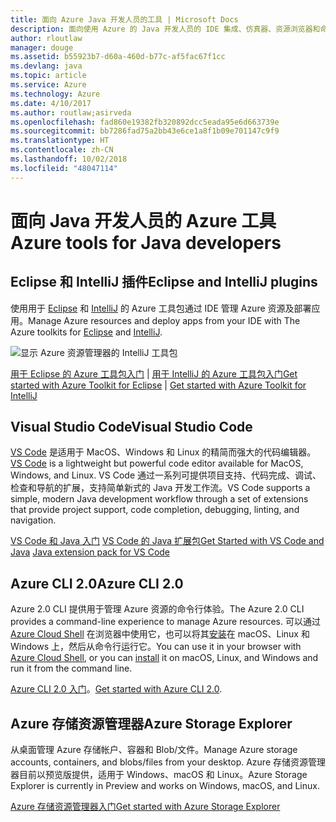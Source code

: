 ```yaml
---
title: 面向 Azure Java 开发人员的工具 | Microsoft Docs
description: 面向使用 Azure 的 Java 开发人员的 IDE 集成、仿真器、资源浏览器和命令行接口。
author: rloutlaw
manager: douge
ms.assetid: b55923b7-d60a-460d-b77c-af5fac67f1cc
ms.devlang: java
ms.topic: article
ms.service: Azure
ms.technology: Azure
ms.date: 4/10/2017
ms.author: routlaw;asirveda
ms.openlocfilehash: fad860e19382fb320892dcc5eada95e6d663739e
ms.sourcegitcommit: bb7286fad75a2bb43e6ce1a8f1b09e701147c9f9
ms.translationtype: HT
ms.contentlocale: zh-CN
ms.lasthandoff: 10/02/2018
ms.locfileid: "48047114"
---
```

# <a name="azure-tools-for-java-developers"></a><span data-ttu-id="5bf73-103">面向 Java 开发人员的 Azure 工具</span><span class="sxs-lookup"><span data-stu-id="5bf73-103">Azure tools for Java developers</span></span>

## <a name="eclipse-and-intellij-plugins"></a><span data-ttu-id="5bf73-104">Eclipse 和 IntelliJ 插件</span><span class="sxs-lookup"><span data-stu-id="5bf73-104">Eclipse and IntelliJ plugins</span></span>

<span data-ttu-id="5bf73-105">使用用于 [Eclipse](eclipse/azure-toolkit-for-eclipse.md) 和 [IntelliJ](intellij/azure-toolkit-for-intellij.md) 的 Azure 工具包通过 IDE 管理 Azure 资源及部署应用。</span><span class="sxs-lookup"><span data-stu-id="5bf73-105">Manage Azure resources and deploy apps from your IDE with The Azure toolkits for [Eclipse](eclipse/azure-toolkit-for-eclipse.md) and [IntelliJ](intellij/azure-toolkit-for-intellij.md).</span></span>   

![显示 Azure 资源管理器的 IntelliJ 工具包](media/intelliJ-azure-explorer.png)

<span data-ttu-id="5bf73-107">[用于 Eclipse 的 Azure 工具包入门](https://docs.microsoft.com/azure/app-service-web/app-service-web-eclipse-create-hello-world-web-app) | [用于 IntelliJ 的 Azure 工具包入门](https://docs.microsoft.com/azure/app-service-web/app-service-web-intellij-create-hello-world-web-app)</span><span class="sxs-lookup"><span data-stu-id="5bf73-107">[Get started with Azure Toolkit for Eclipse](https://docs.microsoft.com/azure/app-service-web/app-service-web-eclipse-create-hello-world-web-app) | [Get started with Azure Toolkit for IntelliJ](https://docs.microsoft.com/azure/app-service-web/app-service-web-intellij-create-hello-world-web-app)</span></span> 

## <a name="visual-studio-code"></a><span data-ttu-id="5bf73-108">Visual Studio Code</span><span class="sxs-lookup"><span data-stu-id="5bf73-108">Visual Studio Code</span></span>

<span data-ttu-id="5bf73-109">[VS Code](https://code.visualstudio.com/) 是适用于 MacOS、Windows 和 Linux 的精简而强大的代码编辑器。</span><span class="sxs-lookup"><span data-stu-id="5bf73-109">[VS Code](https://code.visualstudio.com/) is a lightweight but powerful code editor available for MacOS, Windows, and Linux.</span></span> <span data-ttu-id="5bf73-110">VS Code 通过一系列可提供项目支持、代码完成、调试、检查和导航的扩展，支持简单新式的 Java 开发工作流。</span><span class="sxs-lookup"><span data-stu-id="5bf73-110">VS Code supports a simple, modern Java development workflow through a set of extensions that provide project support, code completion, debugging, linting, and navigation.</span></span>

<span data-ttu-id="5bf73-111">[VS Code 和 Java 入门](https://code.visualstudio.com/docs/java)
[VS Code 的 Java 扩展包](https://code.visualstudio.com/docs/java/extensions)</span><span class="sxs-lookup"><span data-stu-id="5bf73-111">[Get Started with VS Code and Java](https://code.visualstudio.com/docs/java)
[Java extension pack for VS Code](https://code.visualstudio.com/docs/java/extensions)</span></span>  

## <a name="azure-cli-20"></a><span data-ttu-id="5bf73-112">Azure CLI 2.0</span><span class="sxs-lookup"><span data-stu-id="5bf73-112">Azure CLI 2.0</span></span>

<span data-ttu-id="5bf73-113">Azure 2.0 CLI 提供用于管理 Azure 资源的命令行体验。</span><span class="sxs-lookup"><span data-stu-id="5bf73-113">The Azure 2.0 CLI provides a command-line experience to manage Azure resources.</span></span> <span data-ttu-id="5bf73-114">可以通过 [Azure Cloud Shell](https://docs.microsoft.com/azure/cloud-shell/overview) 在浏览器中使用它，也可以将其[安装](https://docs.microsoft.com/cli/azure/install-azure-cli)在 macOS、Linux 和 Windows 上，然后从命令行运行它。</span><span class="sxs-lookup"><span data-stu-id="5bf73-114">You can use it in your browser with [Azure Cloud Shell](https://docs.microsoft.com/azure/cloud-shell/overview), or you can [install](https://docs.microsoft.com/cli/azure/install-azure-cli) it on macOS, Linux, and Windows and run it from the command line.</span></span>

<span data-ttu-id="5bf73-115">[Azure CLI 2.0 入门](https://docs.microsoft.com/cli/azure/get-started-with-azure-cli)。</span><span class="sxs-lookup"><span data-stu-id="5bf73-115">[Get started with Azure CLI 2.0](https://docs.microsoft.com/cli/azure/get-started-with-azure-cli).</span></span>

## <a name="azure-storage-explorer"></a><span data-ttu-id="5bf73-116">Azure 存储资源管理器</span><span class="sxs-lookup"><span data-stu-id="5bf73-116">Azure Storage Explorer</span></span> 

<span data-ttu-id="5bf73-117">从桌面管理 Azure 存储帐户、容器和 Blob/文件。</span><span class="sxs-lookup"><span data-stu-id="5bf73-117">Manage Azure storage accounts, containers, and blobs/files from your desktop.</span></span> <span data-ttu-id="5bf73-118">Azure 存储资源管理器目前以预览版提供，适用于 Windows、macOS 和 Linux。</span><span class="sxs-lookup"><span data-stu-id="5bf73-118">Azure Storage Explorer is currently in Preview and works on Windows, macOS, and Linux.</span></span>

[<span data-ttu-id="5bf73-119">Azure 存储资源管理器入门</span><span class="sxs-lookup"><span data-stu-id="5bf73-119">Get started with Azure Storage Explorer</span></span>](https://docs.microsoft.com/azure/vs-azure-tools-storage-manage-with-storage-explorer)
